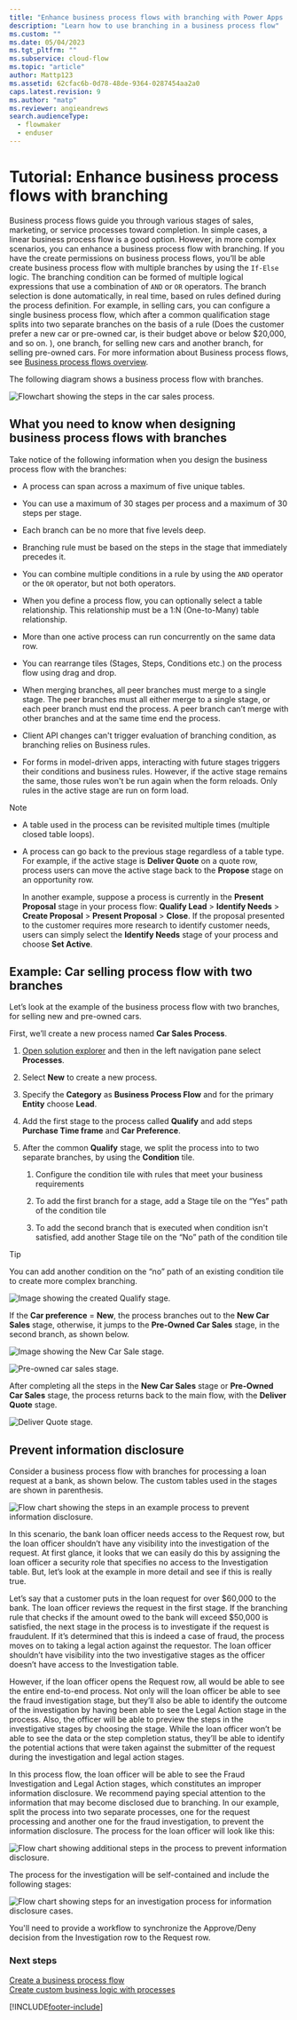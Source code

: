 ```yaml
---
title: "Enhance business process flows with branching with Power Apps | MicrosoftDocs"
description: "Learn how to use branching in a business process flow"
ms.custom: ""
ms.date: 05/04/2023
ms.tgt_pltfrm: ""
ms.subservice: cloud-flow
ms.topic: "article"
author: Mattp123
ms.assetid: 62cfac6b-0d78-48de-9364-0287454aa2a0
caps.latest.revision: 9
ms.author: "matp"
ms.reviewer: angieandrews
search.audienceType: 
  - flowmaker
  - enduser
---
```

# Tutorial: Enhance business process flows with branching

Business process flows guide you through various stages of sales, marketing, or service processes toward completion. In simple cases, a linear business process flow is a good option. However, in more complex scenarios, you can enhance a business process flow with branching. If you have the create permissions on business process flows, you’ll be able create business process flow with multiple branches by using the `If-Else` logic. The branching condition can be formed of multiple logical expressions that use a combination of `AND` or `OR` operators. The branch selection is done automatically, in real time, based on rules defined during the process definition. For example, in selling cars, you can configure a single business process flow, which after a common qualification stage splits into two separate branches on the basis of a rule (Does the customer prefer a new car or pre-owned car, is their budget above or below $20,000, and so on. ), one branch, for selling new cars and another branch, for selling pre-owned cars. For more information about Business process flows, see [Business process flows overview](business-process-flows-overview.md).  
  
 The following diagram shows a business process flow with branches.  
  
 ![Flowchart showing the steps in the car sales process.](media/example-car-sales-flow-chart.png "Flowchart showing the steps in the car sales process")  
  
<a name="Points"></a>   
## What you need to know when designing business process flows with branches  
 Take notice of the following information when you design the business process flow with the branches:  
  
-   A process can span across a maximum of five unique tables.  
  
-   You can use a maximum of 30 stages per process and a maximum of 30 steps per stage.  
  
-   Each branch can be no more that five levels deep.  
  
-   Branching rule must be based on the steps in the stage that immediately precedes it.  
  
-   You can combine multiple conditions in a rule by using the `AND` operator or the `OR` operator, but not both operators.  
  
-   When you define a process flow, you can optionally select a table relationship. This relationship must be a 1:N (One-to-Many) table relationship.  
  
-   More than one active process can run concurrently on the same data row.  
  
-   You can rearrange tiles (Stages, Steps, Conditions etc.) on the process flow  using drag and drop.  
  
-   When merging branches, all peer branches must merge to a single stage. The peer branches must all either merge to a single stage, or each peer branch must end the process. A peer branch can’t merge with other branches and at the same time end the process.

-   Client API changes can't trigger evaluation of branching condition, as branching relies on Business rules.

-   For forms in model-driven apps, interacting with future stages triggers their conditions and business rules. However, if the active stage remains the same, those rules won't be run again when the form reloads. Only rules in the active stage are run on form load.
  
> [!NOTE]
> - A table used in the process can be revisited multiple times (multiple closed table loops).  
> - A process can go back to the previous stage regardless of a table type. For example, if the active stage is **Deliver Quote** on a quote row, process users can move the active stage back to the **Propose** stage on an opportunity row.  
>   
>   In another example, suppose a process is currently in the **Present Proposal** stage in your process flow: **Qualify Lead** > **Identify Needs** > **Create Proposal** > **Present Proposal** > **Close**. If the proposal presented to the customer requires more research to identify customer needs, users can simply select the **Identify Needs** stage of your process and choose **Set Active**.  
  
<a name="CarSelling365"></a>   
## Example: Car selling process flow with two branches
 
Let’s look at the example of the business process flow with two branches, for selling new and pre-owned cars.  
  
 First, we’ll create a new process named **Car Sales Process**.  
  
1.  [Open solution explorer](/powerapps/maker/model-driven-apps/advanced-navigation#solution-explorer) and then in the left navigation pane select **Processes**.  
  
2.  Select **New** to create a new process.  
  
3.  Specify the **Category** as **Business Process Flow** and for the primary **Entity** choose **Lead**.  
  
4.  Add the first stage to the process called **Qualify** and add steps **Purchase Time frame** and **Car Preference**.  
  
5.  After the common **Qualify** stage, we split the process into to two separate branches, by using the **Condition** tile.  
  
    1.  Configure the condition tile with rules that meet your business requirements  
  
    2.  To add the first branch for a stage, add a Stage tile on the “Yes” path of the condition tile  
  
    3.  To add the second branch that is executed when condition isn't satisfied, add another Stage tile on the “No” path of the condition tile  
  
> [!TIP]
>  You can add another condition on the “no” path of an existing condition tile to create more complex branching.  
  
 ![Image showing the created Qualify stage.](media/example-car-sales-qualify-stage.JPG "Image showing the created Qualify stage")  
  
 If the **Car preference** = **New**, the process branches out to the **New Car Sales** stage, otherwise, it jumps to the **Pre-Owned Car Sales** stage, in the second branch, as shown below.  
  
 ![Image showing the New Car Sale stage.](media/example-car-sales-new-stage-1.JPG "Image showing the New Car Sale stage")  
  
 ![Pre&#45;owned car sales stage.](media/example-car-sales-pre-owned-stage.JPG "Pre-owned car sales stage")  
  
 After completing all the steps in the **New Car Sales** stage or **Pre-Owned Car Sales** stage, the process returns back to the main flow, with the **Deliver Quote** stage.  
  
 ![Deliver Quote stage.](media/example-car-sales-deliver-quote-stage.JPG "Deliver Quote stage")  
  
<a name="PreventInformation"></a>   
## Prevent information disclosure  
 Consider a business process flow with branches for processing a loan request at a bank, as shown below. The custom tables used in the stages are shown in parenthesis.  
  
 ![Flow chart showing the steps in an example process to prevent information disclosure.](media/example-car-sales-flow-chart-process-prevent-information-disclosure.png "Flow chart showing the steps in an example process to prevent information disclosure")  
  
 In this scenario, the bank loan officer needs access to the Request row, but the loan officer shouldn’t have any visibility into the investigation of the request. At first glance, it looks that we can easily do this by assigning the loan officer a security role that specifies no access to the Investigation table. But, let’s look at the example in more detail and see if this is really true.  
  
 Let’s say that a customer puts in the loan request for over $60,000 to the bank. The loan officer reviews the request in the first stage. If the branching rule that checks if the amount owed to the bank will exceed $50,000 is satisfied, the next stage in the process is to investigate if the request is fraudulent. If it’s determined that this is indeed a case of fraud, the process moves on to taking a legal action against the requestor. The loan officer shouldn’t have visibility into the two investigative stages as the officer doesn’t have access to the Investigation table.  
  
 However, if the loan officer opens the Request row, all would be able to see the entire end-to-end process. Not only will the loan officer be able to see the fraud investigation stage, but they’ll also be able to identify the outcome of the investigation by having been able to see the Legal Action stage in the process. Also, the officer will be able to preview the steps in the investigative stages by choosing the stage. While the loan officer won’t be able to see the data or the step completion status, they’ll be able to identify the potential actions that were taken against the submitter of the request during the investigation and legal action stages.  
  
 In this process flow, the loan officer will be able to see the Fraud Investigation and Legal Action stages, which constitutes an improper information disclosure. We recommend paying special attention to the information that may become disclosed due to branching. In our example, split the process into two separate processes, one for the request processing and another one for the fraud investigation, to prevent the information disclosure. The process for the loan officer will look like this:  
  
 ![Flow chart showing additional steps in the process to prevent information disclosure.](media/example-car-sales-flow-chart-additional-steps-prevent-information-disclosure.png "Flow chart showing additional steps in the process to prevent information disclosure")  
  
 The process for the investigation will be self-contained and include the following stages:  
  
 ![Flow chart showing steps for an investigation process for information disclosure cases.](media/example-car-sales-flow-chart-investigation-information-disclosure-case.png "Flow chart showing steps for an investigation process for information disclosure cases")  
  
 You'll need to provide a workflow to synchronize the Approve/Deny decision from the Investigation row to the Request row.  
  
### Next steps  
 [Create a business process flow](create-business-process-flow.md)   
 [Create custom business logic with processes](guide-staff-through-common-tasks-processes.md)   
 


[!INCLUDE[footer-include](includes/footer-banner.md)]
